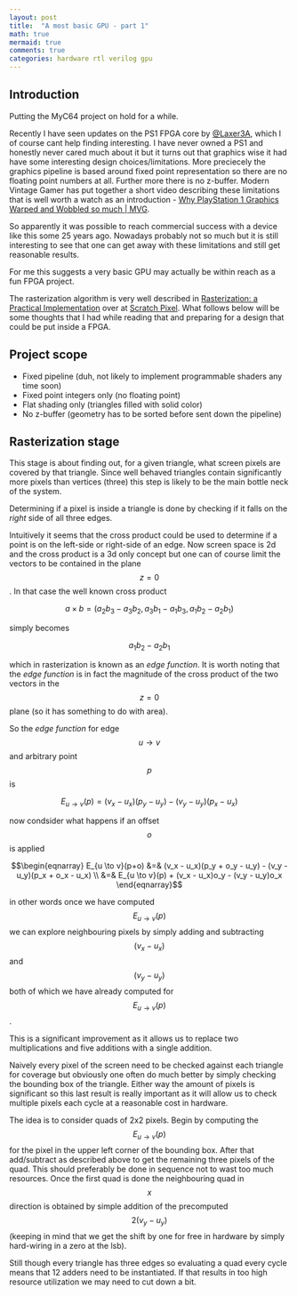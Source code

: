 ```yaml
---
layout: post
title:  "A most basic GPU - part 1"
math: true
mermaid: true
comments: true
categories: hardware rtl verilog gpu
---
```

## Introduction

Putting the MyC64 project on hold for a while.

Recently I have seen updates on the PS1 FPGA core by
[@Laxer3A](https://twitter.com/laxer3a), which I of course cant help finding
interesting. I have never owned a PS1 and honestly never cared much about it
but it turns out that graphics wise it had have some interesting design
choices/limitations. More preciecely the graphics pipeline is based around
fixed point representation so there are no floating point numbers at all.
Further more there is no z-buffer. Modern Vintage Gamer has put together a
short video describing these limitations that is well worth a watch as an
introduction - [Why PlayStation 1 Graphics Warped and Wobbled so much |
MVG](https://www.youtube.com/watch?v=x8TO-nrUtSI).

So apparently it was possible to reach commercial success with a device like
this some 25 years ago. Nowadays probably not so much but it is still
interesting to see that one can get away with these limitations and still get
reasonable results.

For me this suggests a very basic GPU may actually be within reach as a fun
FPGA project.

The rasterization algorithm is very well described in [Rasterization: a
Practical
Implementation](https://www.scratchapixel.com/lessons/3d-basic-rendering/rasterization-practical-implementation)
over at [Scratch Pixel](https://www.scratchapixel.com/). What follows below
will be some thoughts that I had while reading that and preparing for a design
that could be put inside a FPGA.

## Project scope

* Fixed pipeline (duh, not likely to implement programmable shaders any time soon)
* Fixed point integers only (no floating point)
* Flat shading only (triangles filled with solid color)
* No z-buffer (geometry has to be sorted before sent down the pipeline)

## Rasterization stage

This stage is about finding out, for a given triangle, what screen pixels are
covered by that triangle. Since well behaved triangles contain significantly
more pixels than vertices (three) this step is likely to be the main bottle
neck of the system.

Determining if a pixel is inside a triangle is done by checking if it falls on
the *right* side of all three edges.

Intuitively it seems that the cross product could be used to determine if a
point is on the left-side or right-side of an edge. Now screen space is 2d and
the cross product is a 3d only concept but one can of course limit the vectors
to be contained in the plane $$ z=0 $$. In that case the well known cross
product

$$ a \times b = (a_2b_3-a_3b_2, a_3b_1-a_1b_3, a_1b_2-a_2b_1) $$

simply becomes

$$ a_1b_2-a_2b_1 $$

which in rasterization is known as an *edge function*. It is worth noting that
the *edge function* is in fact the magnitude of the cross product of the two vectors
in the $$ z=0 $$ plane (so it has something to do with area).

So the *edge function* for edge $$ u \to v $$ and arbitrary point $$ p $$ is

$$ E_{u \to v}(p) =  (v_x - u_x)(p_y - u_y) - (v_y - u_y)(p_x - u_x) $$

now condsider what happens if an offset $$ o $$ is applied

$$\begin{eqnarray}
E_{u \to v}(p+o) &=& (v_x - u_x)(p_y + o_y - u_y) - (v_y - u_y)(p_x + o_x - u_x) \\
                 &=& E_{u \to v}(p) + (v_x - u_x)o_y - (v_y - u_y)o_x
\end{eqnarray}$$

in other words once we have computed $$ E_{u \to v}(p) $$ we can explore
neighbouring pixels by simply adding and subtracting $$ (v_x - u_x) $$ and $$
(v_y - u_y) $$ both of which we have already computed for $$ E_{u \to v}(p) $$.

This is a significant improvement as it allows us to replace two
multiplications and five additions with a single addition.

Naively every pixel of the screen need to be checked against each triangle for
coverage but obviously one often do much better by simply checking the bounding
box of the triangle. Either way the amount of pixels is significant so this
last result is really important as it will allow us to check multiple pixels
each cycle at a reasonable cost in hardware.

The idea is to consider quads of 2x2 pixels. Begin by computing the $$ E_{u \to
v}(p) $$ for the pixel in the upper left corner of the bounding box. After that
add/subtract as described above to get the remaining three pixels of the quad.
This should preferably be done in sequence not to wast too much resources. Once
the first quad is done the neighbouring quad in $$ x $$ direction is obtained
by simple addition of the precomputed $$ 2(v_y - u_y) $$ (keeping in mind that
we get the shift by one for free in hardware by simply hard-wiring in a zero at
the lsb).

Still though every triangle has three edges so evaluating a quad every cycle
means that 12 adders need to be instantiated. If that results in too high
resource utilization we may need to cut down a bit.

